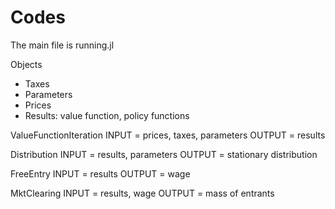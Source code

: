# Codes
The main file is running.jl

Objects
- Taxes
- Parameters
- Prices
- Results: value function, policy functions

ValueFunctionIteration
INPUT = prices, taxes, parameters
OUTPUT = results

Distribution
INPUT = results, parameters
OUTPUT = stationary distribution

FreeEntry
INPUT = results
OUTPUT = wage

MktClearing
INPUT = results, wage
OUTPUT = mass of entrants


